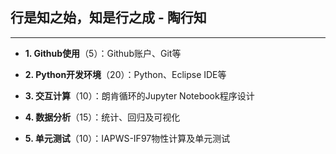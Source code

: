
##  行是知之始，知是行之成  - 陶行知 

***

* **1. Github使用**（5）：Github账户、Git等




* **2. Python开发环境**（20）：Python、Eclipse IDE等



* **3. 交互计算**（10）：朗肯循环的Jupyter Notebook程序设计  



* **4. 数据分析**（15）：统计、回归及可视化


* **5. 单元测试**（10）：IAPWS-IF97物性计算及单元测试  
